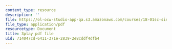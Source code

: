 ```yaml
---
content_type: resource
description: ''
file: https://ol-ocw-studio-app-qa.s3.amazonaws.com/courses/18-01sc-single-variable-calculus-fall-2010/714047cd6411371e28392e8cddf4dfb4_MK_0QHbUnIA.pdf
file_type: application/pdf
resourcetype: Document
title: 3play pdf file
uid: 714047cd-6411-371e-2839-2e8cddf4dfb4
---
```

